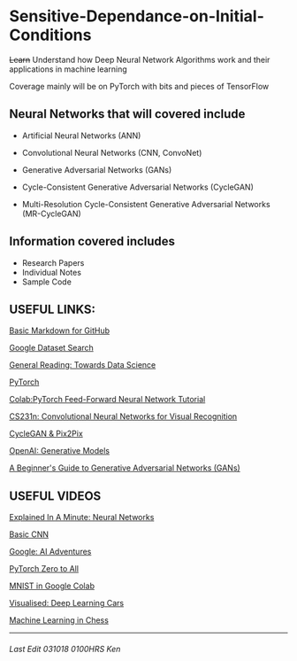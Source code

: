 # Sensitive-Dependance-on-Initial-Conditions

~~Learn~~ Understand how Deep Neural Network Algorithms work and their applications in machine learning   
  
Coverage mainly will be on PyTorch with bits and pieces of TensorFlow  
  
Neural Networks that will covered include
--
- Artificial Neural Networks (ANN)

- Convolutional Neural Networks (CNN, ConvoNet)

- Generative Adversarial Networks (GANs)

- Cycle-Consistent Generative Adversarial Networks (CycleGAN)

- Multi-Resolution Cycle-Consistent Generative Adversarial Networks (MR-CycleGAN)&nbsp;  

## Information covered includes 
- Research Papers
- Individual Notes
- Sample Code

USEFUL LINKS: 
--

[Basic Markdown for GitHub](https://github.com/adam-p/markdown-here/wiki/Markdown-Here-Cheatsheet)

[Google Dataset Search](https://toolbox.google.com/datasetsearch)

[General Reading: Towards Data Science](https://towardsdatascience.com/)

[PyTorch](https://github.com/pytorch/pytorch)

[Colab:PyTorch Feed-Forward Neural Network Tutorial](https://colab.research.google.com/drive/1jxUPzMsAkBboHMQtGyfv5M5c7hU8Ss2c#scrollTo=VLUaX6tuJMQi)

[CS231n: Convolutional Neural Networks for Visual Recognition](http://cs231n.github.io/convolutional-networks/)

[CycleGAN & Pix2Pix](https://github.com/junyanz/pytorch-CycleGAN-and-pix2pix)

[OpenAI: Generative Models](https://blog.openai.com/generative-models/)

[A Beginner's Guide to Generative Adversarial Networks (GANs)](https://skymind.ai/wiki/generative-adversarial-network-gan)

USEFUL VIDEOS
--
[Explained In A Minute: Neural Networks](https://www.youtube.com/watch?v=rEDzUT3ymw4)

[Basic CNN](https://youtu.be/LxfUGhug-iQ)

[Google: AI Adventures](https://www.youtube.com/playlist?list=PLIivdWyY5sqJxnwJhe3etaK7utrBiPBQ2)

[PyTorch Zero to All](https://www.youtube.com/playlist?list=PLlMkM4tgfjnJ3I-dbhO9JTw7gNty6o_2m)

[MNIST in Google Colab](https://www.youtube.com/playlist?list=PLj-1PeIhriDxdYhemv0kzC0jvNNVazjgS)

[Visualised: Deep Learning Cars](https://www.youtube.com/watch?v=Aut32pR5PQA)

[Machine Learning in Chess](https://www.youtube.com/watch?v=0g9SlVdv1PY)



---
###### Last Edit 031018 0100HRS Ken
